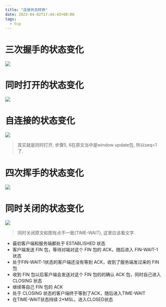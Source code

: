 ```yaml
---
title: "连接状态转换"
date: 2023-04-02T17:44:43+08:00
tags:
  - tcp
---
```


# 三次握手的状态变化

![](https://p1-jj.byteimg.com/tos-cn-i-t2oaga2asx/gold-user-assets/2019/6/13/16b518cd1664fa5d~tplv-t2oaga2asx-zoom-in-crop-mark:3024:0:0:0.awebp)

# 同时打开的状态变化

![](https://p1-jj.byteimg.com/tos-cn-i-t2oaga2asx/gold-user-assets/2019/6/14/16b5693e5d32aef9~tplv-t2oaga2asx-zoom-in-crop-mark:3024:0:0:0.awebp)

# 自连接的状态变化

![](https://p6-juejin.byteimg.com/tos-cn-i-k3u1fbpfcp/6bc5d724ec3b4a458f4ac546e0bf0f90~tplv-k3u1fbpfcp-zoom-in-crop-mark:3024:0:0:0.awebp?)

> 其实就是同时打开, 步骤5, 6在原文当中是window update包, 所以seq=1了.

# 四次挥手的状态变化

![](https://p1-jj.byteimg.com/tos-cn-i-t2oaga2asx/gold-user-assets/2019/6/26/16b911c618264239~tplv-t2oaga2asx-zoom-in-crop-mark:3024:0:0:0.awebp)

# 同时关闭的状态变化

![](https://p1-jj.byteimg.com/tos-cn-i-t2oaga2asx/gold-user-assets/2019/9/28/16d75572508a08d2~tplv-t2oaga2asx-zoom-in-crop-mark:3024:0:0:0.awebp)

> 同时关闭原文和图有点不一致(TIME-WAIT), 这里应该看文字.

- 最初客户端和服务端都处于 ESTABLISHED 状态
- 客户端发送 FIN 包，等待对端对这个 FIN 包的 ACK，随后进入 FIN-WAIT-1 状态
- 处于FIN-WAIT-1状态的客户端还没有等到 ACK，收到了服务端发过来的 FIN 包
- 收到 FIN 包以后客户端会发送对这个 FIN 包的的确认 ACK 包，同时自己进入 CLOSING 状态
- 继续等自己 FIN 包的 ACK
- 处于 CLOSING 状态的客户端终于等到了ACK，随后进入TIME-WAIT
- 在TIME-WAIT状态持续 2*MSL，进入CLOSED状态
